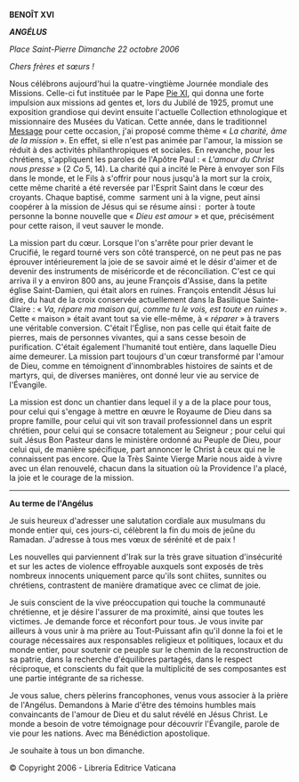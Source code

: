 **BENOÎT XVI**

***ANGÉLUS***

*Place Saint-Pierre* *Dimanche 22 octobre 2006*

*Chers frères et sœurs !*

Nous célébrons aujourd'hui la quatre-vingtième Journée mondiale des Missions. Celle-ci fut instituée par le Pape [Pie XI](http://w2.vatican.va/content/pius-xi/fr.html), qui donna une forte impulsion aux missions ad gentes et, lors du Jubilé de 1925, promut une exposition grandiose qui devint ensuite l'actuelle Collection ethnologique et missionnaire des Musées du Vatican. Cette année, dans le traditionnel [Message](http://w2.vatican.va/content/benedict-xvi/fr/messages/missions/documents/hf_ben-xvi_mes_20060429_world-mission-day-2006.html) pour cette occasion, j'ai proposé comme thème « *La charité, âme de la mission* ». En effet, si elle n'est pas animée par l'amour, la mission se réduit à des activités philanthropiques et sociales. En revanche, pour les chrétiens, s'appliquent les paroles de l'Apôtre Paul : « *L'amour du Christ nous presse* » (2 *Co* 5, 14). La charité qui a incité le Père à envoyer son Fils dans le monde, et le Fils à s'offrir pour nous jusqu'à la mort sur la croix, cette même charité a été reversée par l'Esprit Saint dans le cœur des croyants. Chaque baptisé, comme  sarment uni à la vigne, peut ainsi coopérer à la mission de Jésus qui se résume ainsi :  porter à toute personne la bonne nouvelle que « *Dieu est amour* » et que, précisément pour cette raison, il veut sauver le monde.

La mission part du cœur. Lorsque l'on s'arrête pour prier devant le Crucifié, le regard tourné vers son côté transpercé, on ne peut pas ne pas éprouver intérieurement la joie de se savoir aimé et le désir d'aimer et de devenir des instruments de miséricorde et de réconciliation. C'est ce qui arriva il y a environ 800 ans, au jeune François d'Assise, dans la petite église Saint-Damien, qui était alors en ruines. François entendit Jésus lui dire, du haut de la croix conservée actuellement dans la Basilique Sainte-Claire : « *Va, répare ma maison qui, comme tu le vois, est toute en ruines* ». Cette « maison » était avant tout sa vie elle-même, à « *réparer* » à travers une véritable conversion. C'était l'Église, non pas celle qui était faite de pierres, mais de personnes vivantes, qui a sans cesse besoin de purification. C'était également l'humanité tout entière, dans laquelle Dieu aime demeurer. La mission part toujours d'un cœur transformé par l'amour de Dieu, comme en témoignent d'innombrables histoires de saints et de martyrs, qui, de diverses manières, ont donné leur vie au service de l'Évangile.

La mission est donc un chantier dans lequel il y a de la place pour tous, pour celui qui s'engage à mettre en œuvre le Royaume de Dieu dans sa propre famille, pour celui qui vit son travail professionnel dans un esprit chrétien, pour celui qui se consacre totalement au Seigneur ; pour celui qui suit Jésus Bon Pasteur dans le ministère ordonné au Peuple de Dieu, pour celui qui, de manière spécifique, part annoncer le Christ à ceux qui ne le connaissent pas encore. Que la Très Sainte Vierge Marie nous aide à vivre avec un élan renouvelé, chacun dans la situation où la Providence l'a placé, la joie et le courage de la mission.

* * *

**Au terme de l'Angélus**

Je suis heureux d'adresser une salutation cordiale aux musulmans du monde entier qui, ces jours-ci, célèbrent la fin du mois de jeûne du Ramadan. J'adresse à tous mes vœux de sérénité et de paix !

Les nouvelles qui parviennent d'Irak sur la très grave situation d'insécurité et sur les actes de violence effroyable auxquels sont exposés de très nombreux innocents uniquement parce qu'ils sont chiites, sunnites ou chrétiens, contrastent de manière dramatique avec ce climat de joie.

Je suis conscient de la vive préoccupation qui touche la communauté chrétienne, et je désire l'assurer de ma proximité, ainsi que toutes les victimes. Je demande force et réconfort pour tous. Je vous invite par ailleurs à vous unir à ma prière au Tout-Puissant afin qu'il donne la foi et le courage nécessaires aux responsables religieux et politiques, locaux et du monde entier, pour soutenir ce peuple sur le chemin de la reconstruction de sa patrie, dans la recherche d'équilibres partagés, dans le respect réciproque, et conscients du fait que la multiplicité de ses composantes est une partie intégrante de sa richesse.

Je vous salue, chers pèlerins francophones, venus vous associer à la prière de l'Angélus. Demandons à Marie d'être des témoins humbles mais convaincants de l'amour de Dieu et du salut révélé en Jésus Christ. Le monde a besoin de votre témoignage pour découvrir l'Évangile, parole de vie pour les nations. Avec ma Bénédiction apostolique.

Je souhaite à tous un bon dimanche.

© Copyright 2006 - Libreria Editrice Vaticana